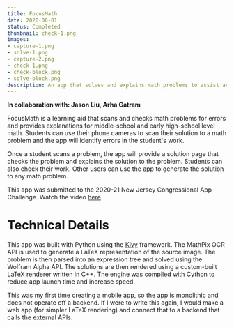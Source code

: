 ```yaml
---
title: FocusMath
date: 2020-06-01
status: Completed
thumbnail: check-1.png
images: 
- capture-1.png
- solve-1.png
- capture-2.png
- check-1.png
- check-block.png
- solve-block.png
description: An app that solves and explains math problems to assist asynchronous math learning
---
```


**In collaboration with: Jason Liu, Arha Gatram**

FocusMath is a learning aid that scans and checks math problems for errors and provides explanations for middle-school and early high-school level math. Students can use their phone cameras to scan their solution to a math problem and the app will identify errors in the student's work.

Once a student scans a problem, the app will provide a solution page that checks the problem and explains the solution to the problem. Students can also check their work. Other users can use the app to generate the solution to any math problem.

This app was submitted to the 2020-21 New Jersey Congressional App Challenge. Watch the video [here](https://www.youtube.com/watch?v=zqLBaZ4GCo8).


# Technical Details
This app was built with Python using the [Kivy](https://kivy.org/#home) framework. The MathPix OCR API is used to generate a LaTeX representation of the source image. The problem is then parsed into an expression tree and solved using the Wolfram Alpha API. The solutions are then rendered using a custom-built LaTeX renderer written in C++. The engine was compiled with Cython to reduce app launch time and increase speed.

This was my first time creating a mobile app, so the app is monolithic and does not operate off a backend. If I were to write this again, I would make a web app (for simpler LaTeX rendering) and connect that to a backend that calls the external APIs. 
